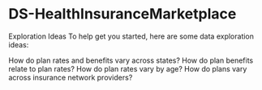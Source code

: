 # DS-HealthInsuranceMarketplace

Exploration Ideas
To help get you started, here are some data exploration ideas:

How do plan rates and benefits vary across states?
How do plan benefits relate to plan rates?
How do plan rates vary by age?
How do plans vary across insurance network providers?
